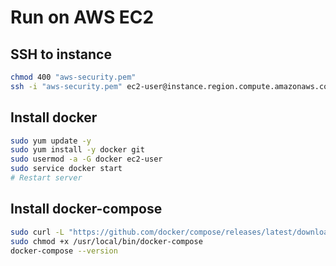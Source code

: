 # Run on AWS EC2

## SSH to instance

```bash
chmod 400 "aws-security.pem"
ssh -i "aws-security.pem" ec2-user@instance.region.compute.amazonaws.com
```

## Install docker

```bash
sudo yum update -y
sudo yum install -y docker git
sudo usermod -a -G docker ec2-user
sudo service docker start
# Restart server
```

## Install docker-compose

```bash
sudo curl -L "https://github.com/docker/compose/releases/latest/download/docker-compose-$(uname -s)-$(uname -m)" -o /usr/local/bin/docker-compose
sudo chmod +x /usr/local/bin/docker-compose
docker-compose --version
```
